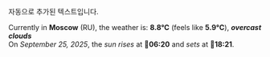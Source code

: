 
자동으로 추가된 텍스트입니다.

<!--START_SECTION:weather:moscow-->
Currently in **Moscow** (RU), the weather is: **8.8°C** (feels like **5.9°C**), ***overcast clouds***<br/>
On *September 25, 2025*, the *sun rises* at 🌅**06:20** and *sets* at 🌇**18:21**.
<!--END_SECTION:weather-->
